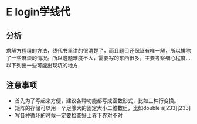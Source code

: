# E login学线代

## 分析

求解方程组的方法，线代书里讲的很清楚了，而且题目还保证有唯一解，所以排除了一些麻烦的情况。所以这题难度不大，需要写的东西很多，主要考察细心程度...以下列出一些可能出现坑的地方

## 注意事项

- 首先为了写起来方便，建议各种功能都写成函数形式，比如三种行变换。
- 矩阵的存储可以用一个足够大的固定大小二维数组，比如double a\[233\]\[233\]
- 写各种循环的时候一定要检查好上界下界对不对
